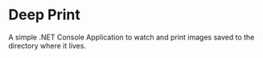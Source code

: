 ﻿# Deep Print

A simple .NET Console Application to watch and print images saved to the directory where it lives.

